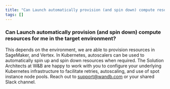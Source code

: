```yaml
---
title: "Can Launch automatically provision (and spin down) compute resources for me in the target environment?"
tags: []
---
```


### Can Launch automatically provision (and spin down) compute resources for me in the target environment?
This depends on the environment, we are able to provision resources in SageMaker, and Vertex. In Kubernetes, autoscalers can be used to automatically spin up and spin down resources when required. The Solution Architects at W&B are happy to work with you to configure your underlying Kubernetes infrastructure to facilitate retries, autoscaling, and use of spot instance node pools. Reach out to support@wandb.com or your shared Slack channel.